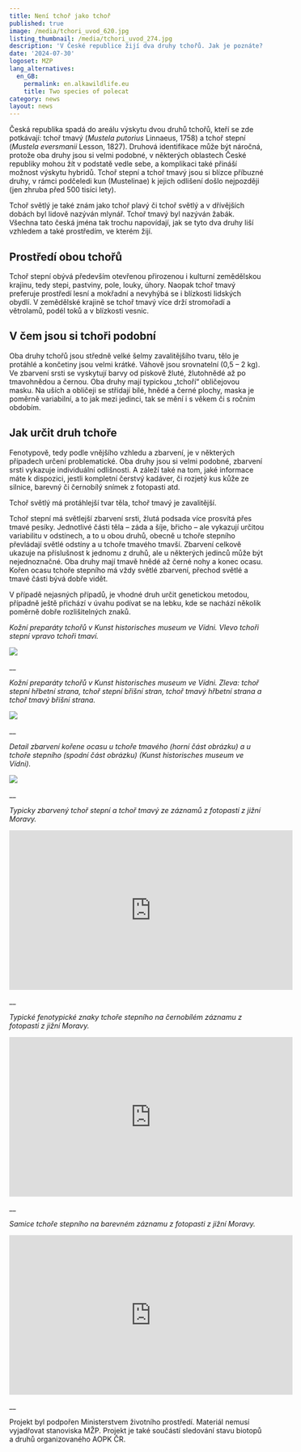 ```yaml
---
title: Není tchoř jako tchoř
published: true
image: /media/tchori_uvod_620.jpg
listing_thumbnail: /media/tchori_uvod_274.jpg
description: 'V České republice žijí dva druhy tchořů. Jak je poznáte? '
date: '2024-07-30'
logoset: MZP
lang_alternatives:
  en_GB:
    permalink: en.alkawildlife.eu
    title: Two species of polecat
category: news
layout: news
---
```

Česká republika spadá do areálu výskytu dvou druhů tchořů, kteří se zde potkávají: tchoř tmavý (_Mustela putorius_ Linnaeus, 1758) a tchoř stepní (_Mustela eversmanii_ Lesson, 1827). Druhová identifikace může být náročná, protože oba druhy jsou si velmi podobné, v některých oblastech České republiky mohou žít v podstatě vedle sebe, a komplikaci také přináší možnost výskytu hybridů. Tchoř stepní a tchoř tmavý jsou si blízce příbuzné druhy, v rámci podčeledi kun (Mustelinae) k jejich odlišení došlo nejpozději (jen zhruba před 500 tisíci lety). 

Tchoř světlý je také znám jako tchoř plavý či tchoř světlý a v dřívějších dobách byl lidově nazýván mlynář. Tchoř tmavý byl nazýván žabák. Všechna tato česká jména tak trochu napovídají, jak se tyto dva druhy liší vzhledem a také prostředím, ve kterém žijí. 

## Prostředí obou tchořů

Tchoř stepní obývá především otevřenou přirozenou i kulturní zemědělskou krajinu, tedy stepi, pastviny, pole, louky, úhory.  Naopak tchoř tmavý preferuje prostředí lesní a mokřadní a nevyhýbá se i blízkosti lidských obydlí. V zemědělské krajině se tchoř tmavý více drží stromořadí a větrolamů, podél toků a v blízkosti vesnic.  

## V čem jsou si tchoři podobní

Oba druhy tchořů jsou středně velké šelmy zavalitějšího tvaru, tělo je protáhlé a končetiny jsou velmi krátké. Váhově jsou srovnatelní (0,5 – 2 kg). Ve zbarvení srsti se vyskytují barvy od pískově žluté, žlutohnědé až po tmavohnědou a černou. Oba druhy mají typickou „tchoří“ obličejovou masku. Na uších a obličeji se střídají bílé, hnědé a černé plochy, maska je poměrně variabilní, a to jak mezi jedinci, tak se mění i s věkem či s ročním obdobím. 

## Jak určit druh tchoře

Fenotypově, tedy podle vnějšího vzhledu a zbarvení, je v některých případech určení problematické. Oba druhy jsou si velmi podobné, zbarvení srsti vykazuje individuální odlišnosti. A záleží také na tom, jaké informace máte k dispozici, jestli kompletní čerstvý kadáver, či rozjetý kus kůže ze silnice, barevný či černobílý snímek z fotopasti atd. 

Tchoř světlý má protáhlejší tvar těla, tchoř tmavý je zavalitější. 

Tchoř stepní má světlejší zbarvení srsti, žlutá podsada více prosvítá přes tmavé pesíky. Jednotlivé části těla – záda a šíje, břicho – ale vykazují určitou variabilitu v odstínech, a to u obou druhů, obecně u tchoře stepního převládají světlé odstíny a u tchoře tmavého tmavší. Zbarvení celkově ukazuje na příslušnost k jednomu z druhů, ale u některých jedinců může být nejednoznačné. Oba druhy mají tmavě hnědé až černé nohy a konec ocasu. Kořen ocasu tchoře stepního má vždy světlé zbarvení, přechod světlé a tmavé části bývá dobře vidět. 

V případě nejasných případů, je vhodné druh určit genetickou metodou, případně ještě přichází v úvahu podívat se na lebku, kde se nachází několik poměrně dobře rozlišitelných znaků. 

_Kožní preparáty tchořů v Kunst historisches museum ve Vídni. Vlevo tchoři stepní vpravo tchoři tmaví._ 

![](/media/msam_0304.jpg)

__

_Kožní preparáty tchořů v Kunst historisches museum ve Vídni. Zleva: tchoř stepní hřbetní strana, tchoř stepní břišní stran, tchoř tmavý hřbetní strana a tchoř tmavý břišní strana._ 

![](/media/tchori_2_620.jpg)

__

_Detail zbarvení kořene ocasu u tchoře tmavého (horní část obrázku) a u tchoře stepního (spodní část obrázku) (Kunst historisches museum ve Vídni)._

![](/media/mp7170088.jpg)

__

_Typicky zbarvený tchoř stepní a tchoř tmavý ze záznamů z fotopastí z jižní Moravy._

<iframe width="560" height="315" src="https://www.youtube.com/embed/NaDMuan1xmU?si=rx2j69b7zn0eO2Ul" frameborder="0" allowfullscreen=""></iframe>

__

_Typické fenotypické znaky tchoře stepního na černobílém záznamu z fotopasti z jižní Moravy._

<iframe width="560" height="315" src="https://www.youtube.com/embed/XsQLWr8dz-4?si=tt2RS2d9UXnurXNb" frameborder="0" allowfullscreen=""></iframe>

__

_Samice tchoře stepního na barevném záznamu z fotopasti z jižní Moravy._ 

<iframe width="560" height="315" src="https://www.youtube.com/embed/86i8Z7LOo50" frameborder="0" allowfullscreen=""></iframe>

__

Projekt byl podpořen Ministerstvem životního prostředí. Materiál nemusí vyjadřovat stanoviska MŽP. Projekt je také součástí sledování stavu biotopů a druhů organizovaného AOPK ČR.

